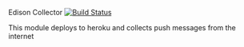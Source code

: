 Edison Collector 
[![Build 
Status](https://travis-ci.org/axshaw/edison-node-collector.png?branch=master)](https://travis-ci.org/axshaw/edison-node-collector)


This module deploys to heroku and collects push messages from the internet
